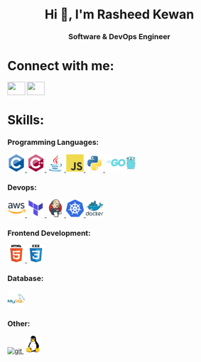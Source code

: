 <h1 align="center">Hi 👋, I'm Rasheed Kewan</h1>
<h3 align="center">Software & DevOps Engineer </h3>

<h1 align="left">Connect with me:</h1>
<p align="left">
<a href="https://www.linkedin.com/in/RasheedKewan/" target="blank"><img align="center" src="https://raw.githubusercontent.com/rahuldkjain/github-profile-readme-generator/master/src/images/icons/Social/linked-in-alt.svg"  height="30" width="40" /></a>
<a href="https://www.instagram.com/rashedkewan/" target="blank"><img align="center" src="https://raw.githubusercontent.com/rahuldkjain/github-profile-readme-generator/master/src/images/icons/Social/instagram.svg" height="30" width="40" /></a>
</p>

<h1 align="left">Skills:</h1>

<h3 align="left">Programming Languages:</h3>
<p align="left"> 
<a href="https://www.cprogramming.com/"                           target="_blank" rel="noreferrer"> <img src="icons/c.svg"      alt="c"          width="40" height="40"/> </a> 
<a href="https://www.w3schools.com/cpp/"                          target="_blank" rel="noreferrer"> <img src="icons/cpp.svg"    alt="cplusplus"  width="40" height="40"/> </a>
<a href="https://www.java.com"                                    target="_blank" rel="noreferrer"> <img src="icons/java.svg"   alt="java"       width="40" height="40"/> </a> 
<a href="https://developer.mozilla.org/en-US/docs/Web/JavaScript" target="_blank" rel="noreferrer"> <img src="icons/js.svg"     alt="javascript" width="40" height="40"/> </a>
<a href="https://www.python.org"                                  target="_blank" rel="noreferrer"> <img src="icons/python.svg" alt="python"     width="40" height="40"/> </a> 
<a href="https://go.dev/"                                         target="_blank" rel="noreferrer"> <img src="icons/go.png"     alt="go"         width="71" height="40"/> </a> 
</p>

<h3 align="left">Devops:</h3>
<p align="left">
<!-- <a href="https://cloud.google.com" target="_blank" rel="noreferrer"> <img src="icons/gcp.svg" alt="gcp" width="40" height="40"/> </a> -->
<a href="https://aws.amazon.com/"   target="_blank" rel="noreferrer"> <img src="icons/aws.svg"        alt="aws"        width="40" height="40"/> </a>
<a href="https://www.terraform.io/" target="_blank" rel="noreferrer"> <img src="icons/terraform.svg"  alt="terraform"  width="40" height="40"/> </a>
<a href="https://www.jenkins.io/"   target="_blank" rel="noreferrer"> <img src="icons/jenkins.svg"    alt="jenkins"    width="40" height="40"/> </a>
<a href="https://kubernetes.io/"    target="_blank" rel="noreferrer"> <img src="icons/kubernetes.svg" alt="kubernetes" width="40" height="40"/> </a>
<a href="https://www.docker.com/"   target="_blank" rel="noreferrer"> <img src="icons/docker.svg"     alt="docker"     width="40" height="40"/> </a>
</p>

<h3 align="left">Frontend Development:</h3>
<p align="left">
<a href="https://www.w3.org/html/"       target="_blank" rel="noreferrer"> <img src="https://raw.githubusercontent.com/devicons/devicon/master/icons/html5/html5-original-wordmark.svg" alt="html5" width="40" height="40"/> </a> 
<a href="https://www.w3schools.com/css/" target="_blank" rel="noreferrer"> <img src="https://raw.githubusercontent.com/devicons/devicon/master/icons/css3/css3-original-wordmark.svg"   alt="css3"  width="40" height="40"/> </a>

</p>


<h3 align="left">Database:</h3>
<p align="left">
<a href="https://www.mysql.com/" target="_blank" rel="noreferrer"> <img src="https://raw.githubusercontent.com/devicons/devicon/master/icons/mysql/mysql-original-wordmark.svg" alt="mysql" width="40" height="40"/> </a>
</p>

<h3 align="left">Other:</h3>
<p align="left">
<a href="https://git-scm.com/" target="_blank" rel="noreferrer"> <img src="https://www.vectorlogo.zone/logos/git-scm/git-scm-icon.svg" alt="git" width="40" height="40"/> </a>
<a href="https://www.linux.org/" target="_blank" rel="noreferrer"> <img src="https://raw.githubusercontent.com/devicons/devicon/master/icons/linux/linux-original.svg" alt="linux" width="40" height="40"/> </a>

 </p>
